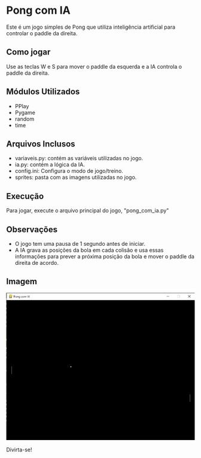 # Pong com IA
Este é um jogo simples de Pong que utiliza inteligência artificial para controlar o paddle da direita.

## Como jogar
Use as teclas W e S para mover o paddle da esquerda e a IA controla o paddle da direita.

## Módulos Utilizados
- PPlay
- Pygame
- random
- time

## Arquivos Inclusos
- variaveis.py: contém as variáveis utilizadas no jogo.
- ia.py: contém a lógica da IA.
- config.ini: Configura o modo de jogo/treino.
- sprites: pasta com as imagens utilizadas no jogo.

## Execução
Para jogar, execute o arquivo principal do jogo, "pong_com_ia.py"

## Observações
- O jogo tem uma pausa de 1 segundo antes de iniciar.
- A IA grava as posições da bola em cada colisão e usa essas informações para prever a próxima posição da bola e mover o paddle da direita de acordo.

## Imagem
![Print](imagens/print.png)

Divirta-se!